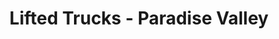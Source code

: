 ---
title: "Lifted Trucks - Paradise Valley"
url: /phoenix/lifted-trucks-paradise-valley/
shop: Autohaus
---